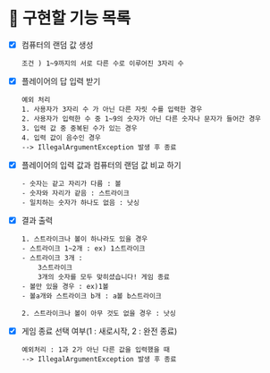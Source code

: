 # 🎯 구현할 기능 목록


- [x] 컴퓨터의 랜덤 값 생성
    ```
    조건 ) 1~9까지의 서로 다른 수로 이루어진 3자리 수
    ```
- [x] 플레이어의 답 입력 받기
   ```
  예외 처리 
  1. 사용자가 3자리 수 가 아닌 다른 자릿 수를 입력한 경우
  2. 사용자가 입력한 수 중 1~9의 숫자가 아닌 다른 숫자나 문자가 들어간 경우
  3. 입력 값 중 중복된 수가 있는 경우
  4. 입력 값이 음수인 경우
  --> IllegalArgumentException 발생 후 종료
   ```
- [x] 플레이어의 입력 값과 컴퓨터의 랜덤 값 비교 하기
   ```
  - 숫자는 같고 자리가 다름 : 볼
  - 숫자와 자리가 같음 : 스트라이크
  - 일치하는 숫자가 하나도 없음 : 낫싱
   ```
- [x] 결과 출력
    ```
  1. 스트라이크나 볼이 하나라도 있을 경우
  - 스트라이크 1~2개 : ex) 1스트라이크
  - 스트라이크 3개 : 
        3스트라이크
        3개의 숫자를 모두 맞히셨습니다! 게임 종료
  - 볼만 있을 경우 : ex)1볼
  - 볼a개와 스트라이크 b개 : a볼 b스트라이크
  
  2. 스트라이크나 볼이 아무 것도 없을 경우 : 낫싱
    ```

- [x] 게임 종료 선택 여부(1 : 새로시작, 2 : 완전 종료)
    ```
    예외처리 : 1과 2가 아닌 다른 값을 입력했을 때
  --> IllegalArgumentException 발생 후 종료
    ```
